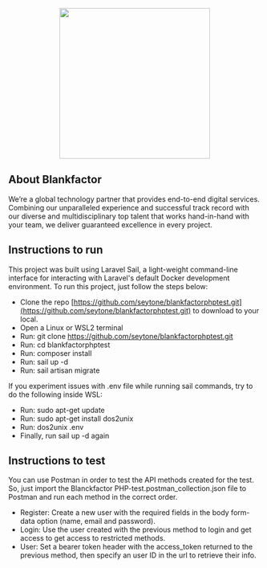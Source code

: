 <p align="center"><a href="https://blankfactor.com/about/" target="_blank"><img src="https://vincularlatam.com/zipsydro/Logo-Blankfactor-transparente-300x300.png" width="300"></a></p>

## About Blankfactor

We’re a global technology partner that provides end-to-end digital services. Combining our unparalleled experience and successful track record with our diverse and multidisciplinary top talent that works hand-in-hand with your team, we deliver guaranteed excellence in every project.

## Instructions to run

This project was built using Laravel Sail, a light-weight command-line interface for interacting with Laravel's default Docker development environment. To run this project, just follow the steps below:

- Clone the repo [https://github.com/seytone/blankfactorphptest.git](https://github.com/seytone/blankfactorphptest.git) to download to your local.
- Open a Linux or WSL2 terminal
- Run: git clone https://github.com/seytone/blankfactorphptest.git
- Run: cd blankfactorphptest
- Run: composer install
- Run: sail up -d
- Run: sail artisan migrate

If you experiment issues with .env file while running sail commands, try to do the following inside WSL:

- Run: sudo apt-get update
- Run: sudo apt-get install dos2unix
- Run: dos2unix .env
- Finally, run sail up -d again

## Instructions to test

You can use Postman in order to test the API methods created for the test. So, just import the Blanckfactor PHP-test.postman_collection.json file to Postman and run each method in the correct order.

- Register: Create a new user with the required fields in the body form-data option (name, email and password).
- Login: Use the user created with the previous method to login and get access to get access to restricted methods.
- User: Set a bearer token header with the access_token returned to the previous method, then specify an user ID in the url to retrieve their info.
